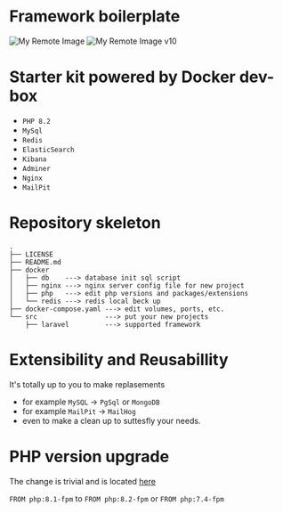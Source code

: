 # Framework boilerplate

![My Remote Image](https://laravel.com/img/logomark.min.svg)
![My Remote Image](https://laravel.com/img/logotype.min.svg) v10

# Starter kit powered by Docker dev-box
- `PHP 8.2`
- `MySql`
- `Redis`
- `ElasticSearch`
- `Kibana`
- `Adminer`
- `Nginx`
- `MailPit`

# Repository skeleton

```
.
├── LICENSE
├── README.md
├── docker
│   ├── db    ---> database init sql script
│   ├── nginx ---> nginx server config file for new project
│   ├── php   ---> edit php versions and packages/extensions
│   └── redis ---> redis local beck up
├── docker-compose.yaml ---> edit volumes, ports, etc.
└── src                 ---> put your new projects
    ├── laravel         ---> supported framework
```

# Extensibility and Reusabillity

It's totally up to you to make replasements
- for example `MySQL` -> `PgSql` or `MongoDB` 
- for example `MailPit` -> `MailHog`
- even to make a clean up to suttesfly your needs.

# PHP version upgrade

The change is trivial and is located [here](https://github.com/sports-match-maker/docker-pnmamhes/blob/main/docker/php/Dockerfile)

`FROM php:8.1-fpm` to `FROM php:8.2-fpm` or `FROM php:7.4-fpm`
